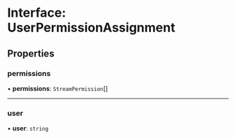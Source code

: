 # Interface: UserPermissionAssignment

## Properties

### permissions

• **permissions**: `StreamPermission`[]

---

### user

• **user**: `string`
